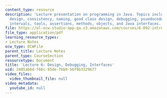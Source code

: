 ```yaml
---
content_type: resource
description: 'Lecture presentation on programming in Java. Topics include: good program
  design, consistency, naming, good class design, debugging, psuedocode, design, testing,
  intervals, tools, assertions, methods, objects, and Java interfaces.'
file: https://ol-ocw-studio-app-qa.s3.amazonaws.com/courses/6-092-introduction-to-programming-in-java-january-iap-2010/2405ab6df66c95de7bb956f9b3329677_MIT6_092IAP10_lec06.pdf
file_type: application/pdf
learning_resource_types:
- Lecture Notes
ocw_type: OCWFile
parent_title: Lecture Notes
parent_type: CourseSection
resourcetype: Document
title: 'Lecture 6: Design, Debugging, Interfaces'
uid: 2405ab6d-f66c-95de-7bb9-56f9b3329677
video_files:
  video_thumbnail_file: null
video_metadata:
  youtube_id: null
---
```

